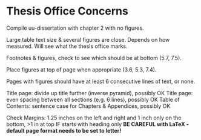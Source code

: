 # Thesis Office Concerns

Compile uu-dissertation with chapter 2 with no figures.

Large table text size & several figures are close. Depends on how measured. Will see what the thesis office marks.

Footnotes & figures, check to see which should be at bottom (5.7, 7.5).

Place figures at top of page when appropriate (3.6, 5.3, 7.4).

Pages with figures should have at least 6 consecutive lines of text, or none.

Title page: divide up title further (inverse pyramid), possibly OK
Title page: even spacing between all sections (e.g. 6 lines), possibly OK
Table of Contents: sentence case for Chapters & Appendices, possibly OK

Check Margins: 1.25 inches on the left and right and 1 inch only on the bottom, >1 in at top IF starts with heading only
**BE CAREFUL with LaTeX - default page format needs to be set to letter!**
